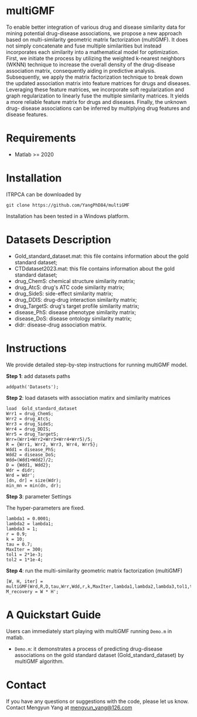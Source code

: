 # multiGMF
To enable better integration of various drug and disease similarity data for mining potential drug-disease associations, we propose a new approach based on multi-similarity geometric matrix factorization (multiGMF). It does not simply concatenate and fuse multiple similarities but instead incorporates each similarity into a mathematical model for optimization. First, we initiate the process by utilizing the weighted k-nearest neighbors (WKNN) technique to increase the overall density of the drug-disease association matrix, consequently aiding in predictive analysis. Subsequently, we apply the matrix factorization technique to break down the updated association matrix into feature matrices for drugs and diseases. Leveraging these feature matrices, we incorporate soft regularization and graph regularization to linearly fuse the multiple similarity matrices. It yields a more reliable feature matrix for drugs and diseases. Finally, the unknown drug- disease associations can be inferred by multiplying drug features and disease features.

# Requirements
* Matlab >= 2020

# Installation
ITRPCA can be downloaded by
```
git clone https://github.com/YangPhD84/multiGMF
```
Installation has been tested in a Windows platform.

# Datasets Description
* Gold_standard_dataset.mat: this file contains information about the gold standard dataset;
* CTDdataset2023.mat: this file contains information about the gold standard dataset;
* drug_ChemS: chemical structure similarity matrix;
* drug_AtcS: drug's ATC code similarity matrix;
* drug_SideS: side-effect similarity matrix;
* drug_DDIS: drug-drug interaction similarity matrix;
* drug_TargetS: drug's target profile similarity matrix;
* disease_PhS: disease phenotype similarity matrix;
* disease_DoS: disease ontology similarity matrix;
* didr: disease-drug association matrix.

# Instructions
We provide detailed step-by-step instructions for running multiGMF model.

**Step 1**: add datasets paths
```
addpath('Datasets');
```

**Step 2**: load datasets with association matirx and similarity matrices
```
load  Gold_standard_dataset
Wrr1 = drug_ChemS;
Wrr2 = drug_AtcS;
Wrr3 = drug_SideS;
Wrr4 = drug_DDIS;
Wrr5 = drug_TargetS;
Wrr=(Wrr1+Wrr2+Wrr3+Wrr4+Wrr5)/5;
R = {Wrr1, Wrr2, Wrr3, Wrr4, Wrr5};
Wdd1 = disease_PhS;
Wdd2 = disease_DoS;
Wdd=(Wdd1+Wdd2)/2;
D = {Wdd1, Wdd2};
Wdr = didr;
Wrd = Wdr';
[dn, dr] = size(Wdr);
min_mn = min(dn, dr);
```

**Step 3**: parameter Settings

The hyper-parameters are fixed.
```
lambda1 = 0.0001;
lambda2 = lambda1;
lambda3 = 1;
r = 0.9;
k = 10;
tau = 0.7;
MaxIter = 300;
tol1 = 2*1e-3;
tol2 = 1*1e-4;
```

**Step 4**: run the multi-similarity geometric matrix factorization (multiGMF)
```
[W, H, iter] = multiGMF(Wrd,R,D,tau,Wrr,Wdd,r,k,MaxIter,lambda1,lambda2,lambda3,tol1,tol2);
M_recovery = W * H';
```

# A Quickstart Guide
Users can immediately start playing with multiGMF running ``` Demo.m ``` in matlab.
* ```Demo.m```: it demonstrates a process of predicting drug-disease associations on the gold standard dataset (Gold_standard_dataset) by multiGMF algorithm.

# Contact
If you have any questions or suggestions with the code, please let us know. Contact Mengyun Yang at mengyun_yang@126.com
